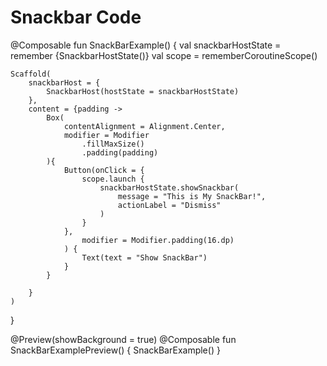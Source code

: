 # Snackbar Code


@Composable
fun SnackBarExample()
{
    val snackbarHostState = remember {SnackbarHostState()}
    val scope = rememberCoroutineScope()

    Scaffold(
        snackbarHost = {
            SnackbarHost(hostState = snackbarHostState)
        },
        content = {padding ->
            Box(
                contentAlignment = Alignment.Center,
                modifier = Modifier
                    .fillMaxSize()
                    .padding(padding)
            ){
                Button(onClick = {
                    scope.launch {
                        snackbarHostState.showSnackbar(
                            message = "This is My SnackBar!",
                            actionLabel = "Dismiss"
                        )
                    }
                },
                    modifier = Modifier.padding(16.dp)
                ) {
                    Text(text = "Show SnackBar")
                }
            }

        }
    ) 
}

@Preview(showBackground = true)
@Composable
fun SnackBarExamplePreview()
{
    SnackBarExample()
}

